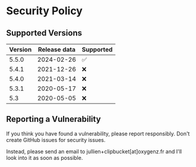 # Security Policy

## Supported Versions

| Version | Release data | Supported          |
|---------|--------------|--------------------|
| 5.5.0   | 2024-02-26   | :white_check_mark: |
| 5.4.1   | 2021-12-26   | :x:                |
| 5.4.0   | 2021-03-14   | :x:                |
| 5.3.1   | 2020-05-17   | :x:                |
| 5.3     | 2020-05-05   | :x:                |

## Reporting a Vulnerability
If you think you have found a vulnerability, please report responsibly. 
Don't create GitHub issues for security issues. 

Instead, please send an email to jullien+clipbucket[at]oxygenz.fr and I'll look into it as soon as possible.

